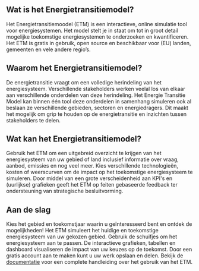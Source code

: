 ## Wat is het Energietransitiemodel?
Het Energietransitiemoodel (ETM) is een interactieve, online simulatie tool voor energiesystemen. Het model stelt je in staat om tot in groot detail mogelijke toekomstige energiesystemen te onderzoeken en kwantificeren. Het ETM is gratis in gebruik, open source en beschikbaar voor (EU) landen, gemeenten en vele andere regio’s.

## Waarom het Energietransitiemodel?
De energietransitie vraagt om een volledige herindeling van het energiesysteem. Verschillende stakeholders werken veelal los van elkaar aan verschillende onderdelen van deze herindeling. Het Energie Transitie Model kan binnen één tool deze onderdelen in samenhang simuleren ook al beslaan ze verschillende gebieden, sectoren en energiedragers. Dit maakt het mogelijk om grip te houden op de energietransitie en inzichten tussen stakeholders te delen. 

## Wat kan het Energietransitiemodel?
Gebruik het ETM om een uitgebreid overzicht te krijgen van het energiesysteem van uw gebied of land inclusief informatie over vraag, aanbod, emissies en nog veel meer. Kies verschillende technologieën, kosten of weerscurven om de impact op het toekomstige energiesysteem te simuleren. Door middel van een grote verscheidenheid aan KPI's en (uurlijkse) grafieken geeft het ETM op feiten gebaseerde feedback ter ondersteuning van strategische besluitvorming.

## Aan de slag
Kies het gebied en toekomstjaar waarin u geïnteresseerd bent en ontdek de mogelijkheden! Het ETM simuleert het huidige en toekomstige energiesysteem van uw gekozen gebied. Gebruik de schuifjes om het energiesysteem aan te passen. De interactieve grafieken, tabellen en dashboard visualiseren de impact van uw keuzes op de toekomst. Door een gratis account aan te maken kunt u uw werk opslaan en delen. Bekijk de [documentatie](https://docs.energytransitionmodel.com/main/starting-or-exploring) voor een complete handleiding over het gebruik van het ETM.
